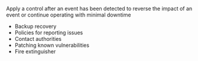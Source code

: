 Apply a control after an event has been detected to reverse the impact of an event or continue operating with minimal downtime
- Backup recovery
- Policies for reporting issues
- Contact authorities
- Patching known vulnerabilities
- Fire extinguisher 